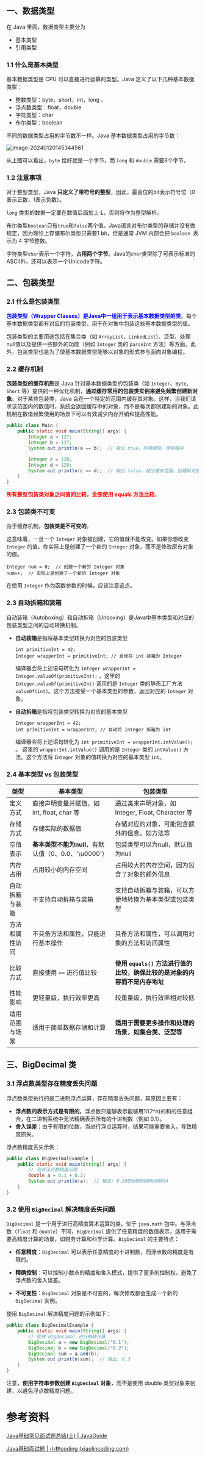 ## 一、数据类型

在 Java 里面，数据类型主要分为 

- 基本类型
- 引用类型



### 1.1 什么是基本类型

基本数据类型是 CPU 可以直接进行运算的类型。Java 定义了以下几种基本数据类型：

- 整数类型：byte，short，int，long 。
- 浮点数类型：float，double
- 字符类型：char
- 布尔类型：boolean

不同的数据类型占用的字节数不一样。Java 基本数据类型占用的字节数：

![image-20240120145344561](images/image-20240120145344561.png)



从上图可以看出，`byte` 恰好就是一个字节，而 `long` 和 `double` 需要8个字节。



### 1.2 注意事项

对于整型类型，Java **只定义了带符号的整型**，因此，最高位的bit表示符号位（0表示正数，1表示负数）。

`long` 类型的数据一定要在数值后面加上 **L**，否则将作为整型解析。

布尔类型`boolean`只有`true`和`false`两个值。Java语言对布尔类型的存储并没有做规定，因为理论上存储布尔类型只需要1 bit，但是通常 JVM 内部会把 `boolean `表示为 4 字节整数。

字符类型`char`表示一个字符，**占用两个字节**。Java的`char`类型除了可表示标准的ASCII外，还可以表示一个Unicode字符。





## 二、包装类型

### 2.1 什么是包装类型

<font color="blue">**包装类型（Wrapper Classes）是Java中一组用于表示基本数据类型的类**</font>。每个基本数据类型都有对应的包装类型，用于在对象中包装这些基本数据类型的值。

包装类型的主要用途包括在集合类（如 `ArrayList`、`LinkedList`）、泛型、处理null值以及提供一些额外的功能（例如 `Integer` 类的 `parseInt` 方法）等方面。此外，包装类型也是为了使基本数据类型能够以对象的形式参与面向对象编程。



### 2.2 缓存机制

**包装类型的缓存机制**是 Java 针对基本数据类型的包装类（如 `Integer`、`Byte`、`Short` 等）提供的一种优化机制，**通过缓存常用的包装类实例来避免频繁创建新对象**。对于某些包装类，Java 会在一个特定的范围内缓存其对象。这样，当我们请求该范围内的数值时，系统会返回缓存中的对象，而不是每次都创建新的对象。此机制在数值频繁使用的场景下可以有效减少内存开销和提高性能。

```java
public class Main {
    public static void main(String[] args) {
        Integer a = 127;
        Integer b = 127;
        System.out.println(a == b);  // 输出 true，引用相同，使用缓存

        Integer c = 128;
        Integer d = 128;
        System.out.println(c == d);  // 输出 false，超出缓存范围，创建新对象
    }
}
```

<font color="red">**所有整型包装类对象之间值的比较，全部使用 equals 方法比较**。</font>



### 2.3 包装类不可变

由于缓存机制，**包装类是不可变的**。

这意味着，一旦一个 `Integer` 对象被创建，它的值就不能改变。如果你想改变 `Integer` 的值，你实际上是创建了一个新的 `Integer` 对象，而不是修改原有对象的值。

```
Integer num = 0;  // 创建一个新的 Integer 对象
num++;  // 实际上是创建了一个新的 Integer 对象
```

在使用 `Integer` 作为函数参数的时候，应该注意这点。



### 2.3 自动拆箱和装箱

自动装箱（Autoboxing）和自动拆箱（Unboxing）是Java中基本类型和对应的包装类型之间的自动转换机制。

- **自动装箱**是指将基本类型转换为对应的包装类型

  ```
  int primitiveInt = 42;
  Integer wrapperInt = primitiveInt; // 自动将 int 装箱为 Integer
  ```
    编译器会将上述语句转化为  `Integer wrapperInt = Integer.valueOf(primitiveInt);` 。这里的 `Integer.valueOf(primitiveInt)` 调用的是 `Integer` 类的静态工厂方法 `valueOf(int)`。这个方法接受一个基本类型的参数，返回对应的 `Integer` 对象。

- **自动拆箱**是指将包装类型转换为对应的基本类型

  ```
  Integer wrapperInt = 42;
  int primitiveInt = wrapperInt; // 自动将 Integer 拆箱为 int
  ```

  编译器会将上述语句转化为 `int primitiveInt = wrapperInt.intValue();` 。 这里的 `wrapperInt.intValue()` 调用的是 `Integer` 类的 `intValue()` 方法。这个方法将 `Integer` 对象的值转换为对应的基本类型 `int`。



### 2.4 基本类型 vs 包装类型

| 类型           | 基本类型                                             | 包装类型                                                     |
| -------------- | ---------------------------------------------------- | ------------------------------------------------------------ |
| 定义方式       | 直接声明变量并赋值，如 int, float, char 等           | 通过类来声明对象，如 Integer, Float, Character 等            |
| 存储方式       | 存储实际的数据值                                     | 存储对应的对象，可能包含额外的信息，如方法等                 |
| 空值表示       | **基本类型不能为null**，有默认值（0、0.0、'\u0000'） | 包装类型可以为null，默认值为null                             |
| 内存占用       | 占用较小的内存空间                                   | 占用较大的内存空间，因为包含了对象的额外信息                 |
| 自动拆箱与装箱 | 不支持自动拆箱与装箱                                 | 支持自动拆箱与装箱，可以方便地转换为基本类型或包装类型       |
| 方法和属性访问 | 不具备方法和属性，只能进行基本操作                   | 具备方法和属性，可以调用对象的方法和访问属性                 |
| 比较方式       | 直接使用 `==` 进行值比较                             | **使用 `equals()` 方法进行值的比较，确保比较的是对象的内容而不是内存地址** |
| 性能影响       | 更轻量级，执行效率更高                               | 较重量级，执行效率相对较低                                   |
| 适用范围与场景 | 适用于简单数据存储和计算                             | **适用于需要更多操作和处理的场景，如集合类、泛型等**         |



## 三、BigDecimal 类

### 3.1 浮点数类型存在精度丢失问题

浮点数类型执行的是二进制浮点运算，存在精度丢失问题，其原因主要有：

- **浮点数的表示方式是有限的**。浮点数只能够表示能够用1/(2^n)的和的任意组合，在二进制系统中无法精确表示所有的十进制数（例如 0.1）。
- **舍入误差**：由于有限的位数，当进行浮点运算时，结果可能需要舍入，导致精度损失。

浮点数精度丢失示例：

```java
public class BigDecimalExample {
    public static void main(String[] args) {
        // 测试浮点数精度问题
        double a = 0.1 + 0.2;
        System.out.println(a);  // 输出: 0.30000000000000004
    }
}
```



### 3.2  使用 `BigDecimal` 解决精度丢失问题

`BigDecimal` 是一个用于进行高精度算术运算的类，位于 `java.math` 包中。与浮点数（`float` 和 `double`）不同，`BigDecimal` 提供了任意精度的数值表示，适用于需要高精度计算的场景，如财务计算和科学计算。`BigDecimal` 的主要特点：

- **任意精度**：`BigDecimal` 可以表示任意精度的十进制数，而浮点数的精度是有限的。

- **精确控制**：可以控制小数点的精度和舍入模式，提供了更多的控制权，避免了浮点数的舍入误差。
- **不可变性**：`BigDecimal` 对象是不可变的，每次修改都会生成一个新的 `BigDecimal` 实例。

使用 `BigDecimal` 解决精度问题的示例如下：

```java
public class BigDecimalExample {
    public static void main(String[] args) {
        // 使用 BigDecimal 进行精确计算
        BigDecimal a = new BigDecimal("0.1");
        BigDecimal b = new BigDecimal("0.2");
        BigDecimal sum = a.add(b);
        System.out.println(sum);  // 输出: 0.3
    }
}
```

注意，**使用字符串参数创建 `BigDecimal` 对象**，而不是使用 double 类型对象来创建，以避免浮点数精度问题。






# 参考资料

[Java基础常见面试题总结(上) | JavaGuide](https://javaguide.cn/java/basis/java-basic-questions-01.html#基本数据类型)

[Java基础面试题 | 小林coding (xiaolincoding.com)](https://xiaolincoding.com/interview/java.html#为什么用bigdecimal-不用double)